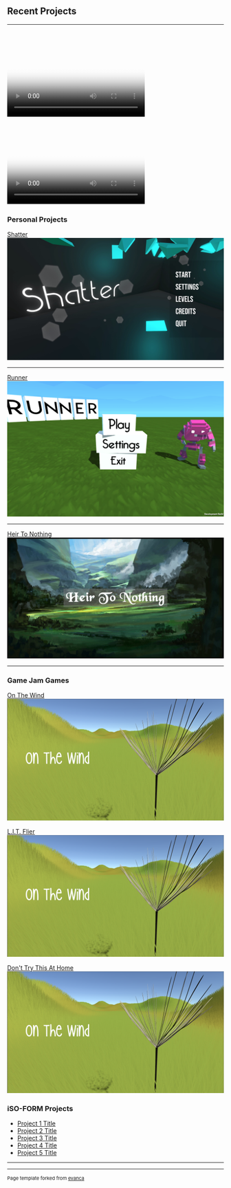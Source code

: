 ## Recent Projects

---
<video src="PD1(Vid(1)).mp4" poster="poster.jpg" width="320" height="200" controls preload></video>
<video src="gifs/PD1(Vid(2)).mov" poster="poster.jpg" width="320" height="200" controls preload></video>
### Personal Projects

[Shatter](/Shatter)
<a href="https://poolofclay33.github.io/Shatter"><img src="images/Shatter.png?raw=true" /></a>

---
[Runner](/Runner)
<a href="https://poolofclay33.github.io/Runner"><img src="images/RunnerMain.png?raw=true" /></a>

---
[Heir To Nothing](/HeirToNothing)
<a href="https://poolofclay33.github.io/HeirToNothing"><img src="images/HTN(1).png?raw=true" /></a>

---

### Game Jam Games 

[On The Wind](/OnTheWind)
<a href="https://poolofclay33.github.io/OnTheWind"><img src="images/OTW(1).png?raw=true" /></a>

[L.I.T. Flier](/LITFlier)
<a href="https://poolofclay33.github.io/LITFlier"><img src="images/OTW(1).png?raw=true" /></a>

[Don't Try This At Home](/Don'tTryThis)
<a href="https://poolofclay33.github.io/Don'tTryThis"><img src="images/OTW(1).png?raw=true" /></a>

### iSO-FORM Projects

- [Project 1 Title](http://example.com/)
- [Project 2 Title](http://example.com/)
- [Project 3 Title](http://example.com/)
- [Project 4 Title](http://example.com/)
- [Project 5 Title](http://example.com/)

---




---
<p style="font-size:11px">Page template forked from <a href="https://github.com/evanca/quick-portfolio">evanca</a></p>
<!-- Remove above link if you don't want to attibute -->
